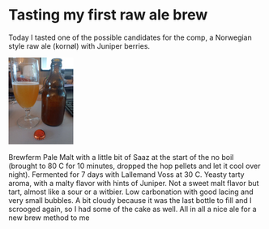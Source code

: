 # Tasting my first raw ale brew

Today I tasted one of the possible candidates for the comp, a Norwegian style raw ale (kornøl) with Juniper berries.

[![fig_1](1_small.jpg)](1.jpg)

Brewferm Pale Malt with a little bit of Saaz at the start of the no boil
(brought to 80 C for 10 minutes, dropped the hop pellets and let it cool
over night).
Fermented for 7 days with Lallemand Voss at 30 C.
Yeasty tarty aroma, with a malty flavor with hints of Juniper.
Not a sweet malt flavor but tart, almost like a sour or a witbier.
Low carbonation with good lacing and very small bubbles.
A bit cloudy because it was the last bottle to fill and I scrooged
again, so I had some of the cake as well.
All in all a nice ale for a new brew method to me
